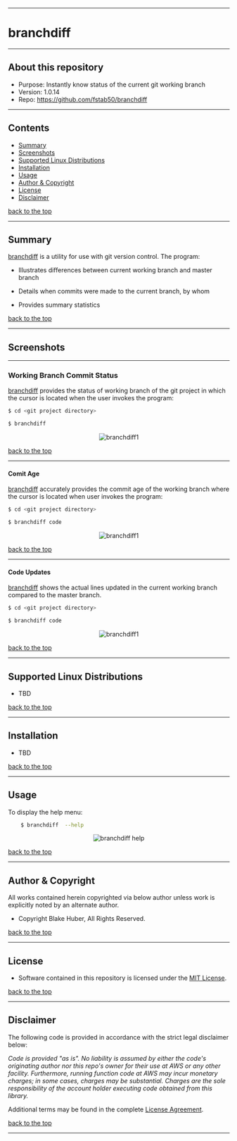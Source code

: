<a name="top"></a>
* * *
# branchdiff
* * *

## About this repository

* Purpose: 		Instantly know status of the current git working branch
* Version:	     1.0.14
* Repo: 		https://github.com/fstab50/branchdiff


* * *
## Contents

* [Summary](#summary)
* [Screenshots](#screenshots)
* [Supported Linux Distributions](#supported-linux-distributions)
* [Installation](#installation)
* [Usage](#usage)
* [Author & Copyright](#author---copyright)
* [License](#license)
* [Disclaimer](#disclaimer)

[back to the top](#top)

* * *

## Summary

[branchdiff](https://github.com/fstab50/branchdiff) is a utility for use with git version control.  The program:

* Illustrates differences between current working branch and master branch

* Details when commits were made to the current branch, by whom

* Provides summary statistics

[back to the top](#top)

* * *
## Screenshots
* * *

### Working Branch Commit Status

[branchdiff](https://github.com/fstab50/branchdiff) provides the status of working branch of the git project in which the cursor is located when the user invokes the program:

```bash
$ cd <git project directory>

$ branchdiff
```

<p align="center">
  <img src="https://raw.githubusercontent.com/fstab50/branchdiff/master/assets/branchdiff1.png" alt="branchdiff1"/>
</p>

[back to the top](#top)

* * *

#### Comit Age

[branchdiff](https://github.com/fstab50/branchdiff) accurately provides the commit age of the working branch where the cursor is located when user invokes the program:

```bash
$ cd <git project directory>

$ branchdiff code
```

<p align="center">
  <img src="https://raw.githubusercontent.com/fstab50/branchdiff/master/assets/branchdiff2.png" alt="branchdiff1"/>
</p>

[back to the top](#top)

* * *

#### Code Updates

[branchdiff](https://github.com/fstab50/branchdiff) shows the actual lines updated in the current working branch compared to the master branch.

```bash
$ cd <git project directory>

$ branchdiff code
```

<p align="center">
  <img src="https://raw.githubusercontent.com/fstab50/branchdiff/master/assets/branchdiff-code.png" alt="branchdiff1"/>
</p>

[back to the top](#top)

* * *
## Supported Linux Distributions

* TBD

[back to the top](#top)

* * *
## Installation

* TBD

[back to the top](#top)

* * *
## Usage

To display the help menu:

```bash
    $ branchdiff  --help
```

<p align="center">
  <img src="https://raw.githubusercontent.com/fstab50/branchdiff/master/assets/help-menu.png" alt="branchdiff help"/>
</p>


[back to the top](#top)

* * *

## Author & Copyright

All works contained herein copyrighted via below author unless work is explicitly noted by an alternate author.

* Copyright Blake Huber, All Rights Reserved.

[back to the top](#top)

* * *

## License

* Software contained in this repository is licensed under the [MIT License](https://opensource.org/licenses/MIT).

[back to the top](#top)

* * *

## Disclaimer

The following code is provided in accordance with the strict legal disclaimer below:

*Code is provided "as is". No liability is assumed by either the code's originating author nor this repo's owner for their use at AWS or any other facility. Furthermore, running function code at AWS may incur monetary charges; in some cases, charges may be substantial. Charges are the sole responsibility of the account holder executing code obtained from this library.*

Additional terms may be found in the complete [License Agreement](https://github.com/fstab50/branchdiff/blob/master/LICENSE).

[back to the top](#top)

* * *
